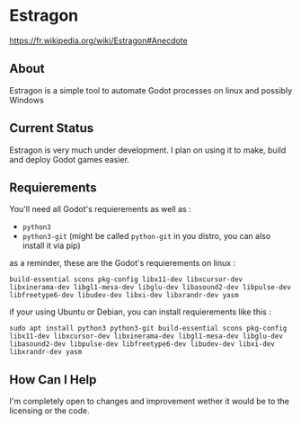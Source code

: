 # Estragon 

https://fr.wikipedia.org/wiki/Estragon#Anecdote

## About
Estragon is a simple tool to automate Godot processes on linux and possibly Windows 

## Current Status
Estragon is very much under development. I plan on using it to make, build and deploy Godot games easier.

## Requierements

You'll need all Godot's requierements as well as :

- `python3`
- `python3-git` (might be called `python-git` in you distro, you can also install it via pip)

as a reminder, these are the Godot's requierements on linux :

    build-essential scons pkg-config libx11-dev libxcursor-dev libxinerama-dev libgl1-mesa-dev libglu-dev libasound2-dev libpulse-dev libfreetype6-dev libudev-dev libxi-dev libxrandr-dev yasm

if your using Ubuntu or Debian, you can install requierements like this :

    sudo apt install python3 python3-git build-essential scons pkg-config libx11-dev libxcursor-dev libxinerama-dev libgl1-mesa-dev libglu-dev libasound2-dev libpulse-dev libfreetype6-dev libudev-dev libxi-dev libxrandr-dev yasm

## How Can I Help

I'm completely open to changes and improvement wether it would be to the licensing or the code.
